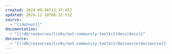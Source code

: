 ```yaml
---
created: 2024-09-06T13:37:45Z
updated: 2024-12-10T08:32:53Z
source:
  - "[[dotnet]]"
documentation:
  - "[[!db/resources/links/net-community-toolkit/docs|docs]]"
docsource:
  - "[[!db/resources/links/net-community-toolkit/docsource|docsource]]"
---
```

